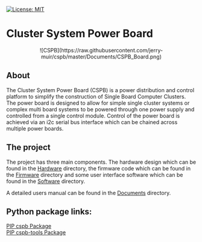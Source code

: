 [![License: MIT](https://img.shields.io/github/license/mashape/apistatus.svg)](https://github.com/tobozo/M5Stack-SD-Updater/blob/master/LICENSE)

# Cluster System Power Board

<center>![CSPB](https://raw.githubusercontent.com/jerry-muir/cspb/master/Documents/CSPB_Board.png)</center>

## About

The Cluster System Power Board (CSPB) is a power distribution and control platform to simplify the construction of Single Board Computer Clusters. The power board is designed to allow for simple single cluster systems or complex multi board systems to be powered through one power supply and controlled from a single control module. Control of the power board is achieved via an i2c serial bus interface which can be chained across multiple power boards.
<br />

## The project
The project has three main components. The hardware design which can be found in the [Hardware](/Hardware) directory, the firmware code which can be found in the [Firmware](/Firmware) directory and some user interface software which can be found in the [Software](/Software) directory.

A detailed users manual can be found in the [Documents](\Documents)
 directory.
## Python package links:

[PIP cspb Package](https://pypi.org/project/cspb/)
<br />
[PIP cspb-tools Package](https://pypi.org/project/cspb-tools/)
